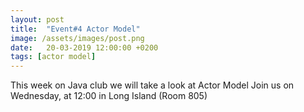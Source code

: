 ```yaml
---
layout: post
title:  "Event#4 Actor Model"
image: /assets/images/post.png
date:   20-03-2019 12:00:00 +0200
tags: [actor model]
---
```

This week on Java club we will take a look at Actor Model
Join us on Wednesday, at 12:00 in Long Island (Room 805)